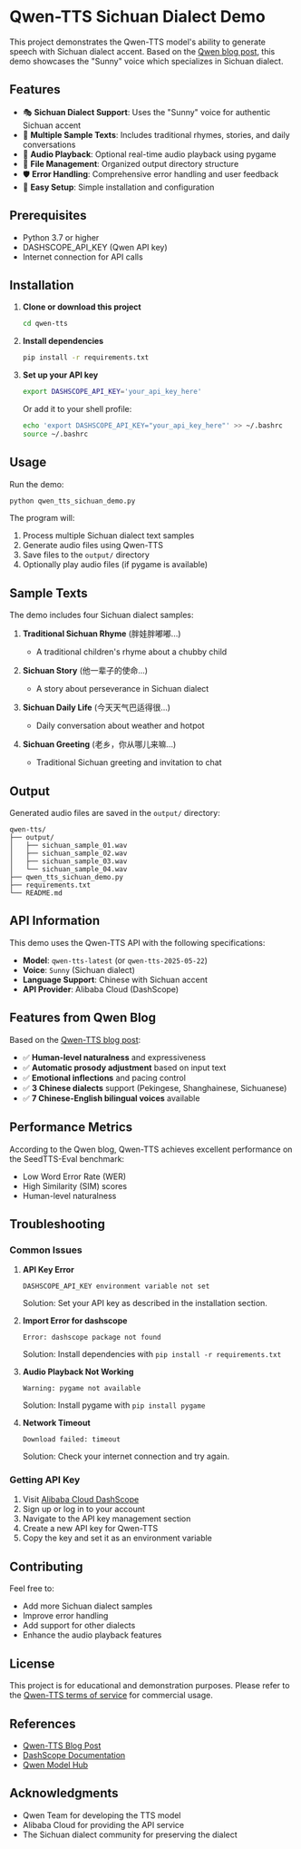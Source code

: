 # Qwen-TTS Sichuan Dialect Demo

This project demonstrates the Qwen-TTS model's ability to generate speech with Sichuan dialect accent. Based on the [Qwen blog post](https://qwenlm.github.io/blog/qwen-tts/), this demo showcases the "Sunny" voice which specializes in Sichuan dialect.

## Features

- 🎭 **Sichuan Dialect Support**: Uses the "Sunny" voice for authentic Sichuan accent
- 📝 **Multiple Sample Texts**: Includes traditional rhymes, stories, and daily conversations
- 🎵 **Audio Playback**: Optional real-time audio playback using pygame
- 📁 **File Management**: Organized output directory structure
- 🛡️ **Error Handling**: Comprehensive error handling and user feedback
- 🔧 **Easy Setup**: Simple installation and configuration

## Prerequisites

- Python 3.7 or higher
- DASHSCOPE_API_KEY (Qwen API key)
- Internet connection for API calls

## Installation

1. **Clone or download this project**
   ```bash
   cd qwen-tts
   ```

2. **Install dependencies**
   ```bash
   pip install -r requirements.txt
   ```

3. **Set up your API key**
   ```bash
   export DASHSCOPE_API_KEY='your_api_key_here'
   ```
   
   Or add it to your shell profile:
   ```bash
   echo 'export DASHSCOPE_API_KEY="your_api_key_here"' >> ~/.bashrc
   source ~/.bashrc
   ```

## Usage

Run the demo:
```bash
python qwen_tts_sichuan_demo.py
```

The program will:
1. Process multiple Sichuan dialect text samples
2. Generate audio files using Qwen-TTS
3. Save files to the `output/` directory
4. Optionally play audio files (if pygame is available)

## Sample Texts

The demo includes four Sichuan dialect samples:

1. **Traditional Sichuan Rhyme** (胖娃胖嘟嘟...)
   - A traditional children's rhyme about a chubby child

2. **Sichuan Story** (他一辈子的使命...)
   - A story about perseverance in Sichuan dialect

3. **Sichuan Daily Life** (今天天气巴适得很...)
   - Daily conversation about weather and hotpot

4. **Sichuan Greeting** (老乡，你从哪儿来嘛...)
   - Traditional Sichuan greeting and invitation to chat

## Output

Generated audio files are saved in the `output/` directory:
```
qwen-tts/
├── output/
│   ├── sichuan_sample_01.wav
│   ├── sichuan_sample_02.wav
│   ├── sichuan_sample_03.wav
│   └── sichuan_sample_04.wav
├── qwen_tts_sichuan_demo.py
├── requirements.txt
└── README.md
```

## API Information

This demo uses the Qwen-TTS API with the following specifications:
- **Model**: `qwen-tts-latest` (or `qwen-tts-2025-05-22`)
- **Voice**: `Sunny` (Sichuan dialect)
- **Language Support**: Chinese with Sichuan accent
- **API Provider**: Alibaba Cloud (DashScope)

## Features from Qwen Blog

Based on the [Qwen-TTS blog post](https://qwenlm.github.io/blog/qwen-tts/):

- ✅ **Human-level naturalness** and expressiveness
- ✅ **Automatic prosody adjustment** based on input text
- ✅ **Emotional inflections** and pacing control
- ✅ **3 Chinese dialects** support (Pekingese, Shanghainese, Sichuanese)
- ✅ **7 Chinese-English bilingual voices** available

## Performance Metrics

According to the Qwen blog, Qwen-TTS achieves excellent performance on the SeedTTS-Eval benchmark:
- Low Word Error Rate (WER)
- High Similarity (SIM) scores
- Human-level naturalness

## Troubleshooting

### Common Issues

1. **API Key Error**
   ```
   DASHSCOPE_API_KEY environment variable not set
   ```
   Solution: Set your API key as described in the installation section.

2. **Import Error for dashscope**
   ```
   Error: dashscope package not found
   ```
   Solution: Install dependencies with `pip install -r requirements.txt`

3. **Audio Playback Not Working**
   ```
   Warning: pygame not available
   ```
   Solution: Install pygame with `pip install pygame`

4. **Network Timeout**
   ```
   Download failed: timeout
   ```
   Solution: Check your internet connection and try again.

### Getting API Key

1. Visit [Alibaba Cloud DashScope](https://dashscope.aliyun.com/)
2. Sign up or log in to your account
3. Navigate to the API key management section
4. Create a new API key for Qwen-TTS
5. Copy the key and set it as an environment variable

## Contributing

Feel free to:
- Add more Sichuan dialect samples
- Improve error handling
- Add support for other dialects
- Enhance the audio playback features

## License

This project is for educational and demonstration purposes. Please refer to the [Qwen-TTS terms of service](https://qwenlm.github.io/blog/qwen-tts/) for commercial usage.

## References

- [Qwen-TTS Blog Post](https://qwenlm.github.io/blog/qwen-tts/)
- [DashScope Documentation](https://help.aliyun.com/zh/dashscope/)
- [Qwen Model Hub](https://huggingface.co/Qwen)

## Acknowledgments

- Qwen Team for developing the TTS model
- Alibaba Cloud for providing the API service
- The Sichuan dialect community for preserving the dialect 